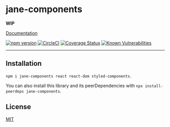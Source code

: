 # jane-components

**WIP**

[Documentation](https://jane.github.io/jane-components)

[![npm version](https://img.shields.io/npm/v/jane-components.svg)](https://npm.im/jane-components) [![CircleCI](https://circleci.com/gh/jane/jane-components.svg?style=svg)](https://circleci.com/gh/jane/jane-components) [![Coverage Status](https://coveralls.io/repos/github/jane/jane-components/badge.svg?t=yuKtUx)](https://coveralls.io/github/jane/jane-components) [![Known Vulnerabilities](https://snyk.io/test/github/jane/jane-components/badge.svg)](https://snyk.io/test/github/jane/jane-components)

--------

## Installation

`npm i jane-components react react-dom styled-components`.

You can also install this library and its peerDependencies with `npx install-peerdeps jane-components`.

## License

[MIT](./LICENSE.md)

